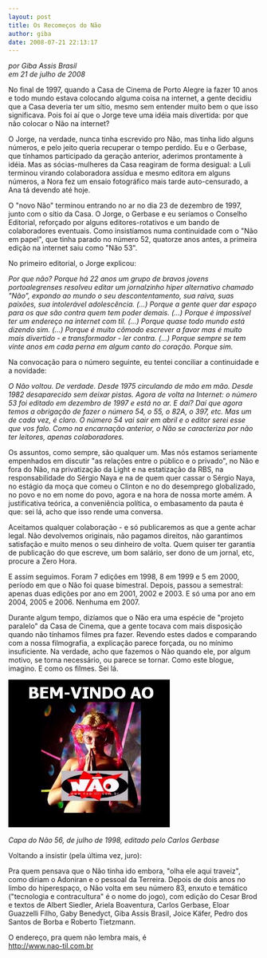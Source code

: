 ```yaml
---
layout: post
title: Os Recomeços do Não
author: giba
date: 2008-07-21 22:13:17
---
```

*por Giba Assis Brasil*\
*em 21 de julho de 2008*

No final de 1997, quando a Casa de Cinema de Porto Alegre ia fazer 10 anos e todo mundo estava colocando alguma coisa na internet, a gente decidiu que a Casa deveria ter um sítio, mesmo sem entender muito bem o que isso significava. Pois foi aí que o Jorge teve uma idéia mais divertida: por que não colocar o Não na internet?

O Jorge, na verdade, nunca tinha escrevido pro Não, mas tinha lido alguns números, e pelo jeito queria recuperar o tempo perdido. Eu e o Gerbase, que tínhamos participado da geração anterior, aderimos prontamente à idéia. Mas as sócias-mulheres da Casa reagiram de forma desigual: a Luli terminou virando colaboradora assídua e mesmo editora em alguns números, a Nora fez um ensaio fotográfico mais tarde auto-censurado, a Ana tá devendo até hoje.

O "novo Não" terminou entrando no ar no dia 23 de dezembro de 1997, junto com o sítio da Casa. O Jorge, o Gerbase e eu seríamos o Conselho Editorial, reforçado por alguns editores-rotativos e um bando de colaboradores eventuais. Como insistíamos numa continuidade com o "Não em papel", que tinha parado no número 52, quatorze anos antes, a primeira edição na internet saiu como "Não 53".

No primeiro editorial, o Jorge explicou:

*Por que não? Porque há 22 anos um grupo de bravos jovens portoalegrenses resolveu editar um jornalzinho hiper alternativo chamado "Não", expondo ao mundo o seu descontentamento, sua raiva, suas paixões, sua intolerável adolescência. (...) Porque a gente quer dar espaço para os que são contra quem tem poder demais. (...) Porque é impossível ter um endereço na internet com til. (...) Porque quase todo mundo está dizendo sim. (...) Porque é muito cômodo escrever a favor mas é muito mais divertido - e transformador - ler contra. (...) Porque sempre se tem vinte anos em cada perna em algum canto do coração. Porque sim.*

Na convocação para o número seguinte, eu tentei conciliar a continuidade e a novidade:

*O Não voltou. De verdade. Desde 1975 circulando de mão em mão. Desde 1982 desaparecido sem deixar pistas. Agora de volta na Internet: o número 53 foi editado em dezembro de 1997 e está no ar. E daí? Daí que agora temos a obrigação de fazer o número 54, o 55, o 82A, o 397, etc. Mas um de cada vez, é claro. O número 54 vai sair em abril e o editor serei esse que vos falo. Como na encarnação anterior, o Não se caracteriza por não ter leitores, apenas colaboradores.*

Os assuntos, como sempre, são qualquer um. Mas nós estamos seriamente empenhados em discutir "as relações entre o público e o privado", no Não e fora do Não, na privatização da Light e na estatização da RBS, na responsabilidade do Sérgio Naya e na de quem quer cassar o Sérgio Naya, no estágio da moça que comeu o Clinton e no do desemprego globalizado, no povo e no em nome do povo, agora e na hora de nossa morte amém. A justificativa teórica, a conveniência política, o embasamento da pauta é que: sei lá, acho que isso rende uma conversa.

Aceitamos qualquer colaboração - e só publicaremos as que a gente achar legal. Não devolvemos originais, não pagamos direitos, não garantimos satisfação e muito menos o seu dinheiro de volta. Quem quiser ter garantia de publicação do que escreve, um bom salário, ser dono de um jornal, etc, procure a Zero Hora.

E assim seguimos. Foram 7 edições em 1998, 8 em 1999 e 5 em 2000, período em que o Não foi quase bimestral. Depois, passou a semestral: apenas duas edições por ano em 2001, 2002 e 2003. E só uma por ano em 2004, 2005 e 2006. Nenhuma em 2007.

Durante algum tempo, dizíamos que o Não era uma espécie de "projeto paralelo" da Casa de Cinema, que a gente tocava com mais disposição quando não tínhamos filmes pra fazer. Revendo estes dados e comparando com a nossa filmografia, a explicação parece forçada, ou no mínimo insuficiente. Na verdade, acho que fazemos o Não quando ele, por algum motivo, se torna necessário, ou parece se tornar. Como este blogue, imagino. E como os filmes. Sei lá.

![](/uploads/nao56.jpg)

*Capa do Não 56, de julho de 1998, editado pelo Carlos Gerbase*

Voltando a insistir (pela última vez, juro):

Pra quem pensava que o Não tinha ido embora, "olha ele aqui traveiz", como diriam o Adoniran e o pessoal da Terreira. Depois de dois anos no limbo do hiperespaço, o Não volta em seu número 83, enxuto e temático ("tecnologia e contracultura" é o nome do jogo), com edição do Cesar Brod e textos de Albert Siedler, Ariela Boaventura, Carlos Gerbase, Eloar Guazzelli Filho, Gaby Benedyct, Giba Assis Brasil, Joice Käfer, Pedro dos Santos de Borba e Roberto Tietzmann.

O endereço, pra quem não lembra mais, é\
http://www.nao-til.com.br